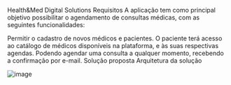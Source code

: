 Health&Med Digital Solutions
Requisitos
A aplicação tem como principal objetivo possibilitar o agendamento de consultas médicas, com as seguintes funcionalidades:

Permitir o cadastro de novos médicos e pacientes.
O paciente terá acesso ao catálogo de médicos disponíveis na plataforma, e às suas respectivas agendas. Podendo agendar uma consulta a qualquer momento, recebendo a confirmação por e-mail.
Solução proposta
Arquitetura da solução


![image](https://github.com/user-attachments/assets/28fba7a8-3ec1-493b-9468-e563e1007f2e)
